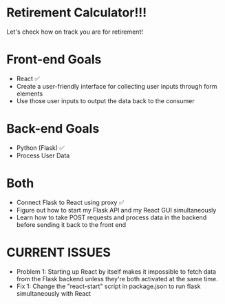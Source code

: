 # Retirement Calculator!!!
 Let's check how on track you are for retirement!

 # Front-end Goals
 - React :white_check_mark:
 - Create a user-friendly interface for collecting user inputs through form elements
 - Use those user inputs to output the data back to the consumer

 # Back-end Goals
 - Python (Flask) :white_check_mark:
 - Process User Data

 # Both
 - Connect Flask to React using proxy :white_check_mark:
 - Figure out how to start my Flask API and my React GUI simultaneously
 - Learn how to take POST requests and process data in the backend before sending it back to the front end

 # CURRENT ISSUES
 - Problem 1: Starting up React by itself makes it impossible to fetch data from the Flask backend unless they're both activated at the same time.
 - Fix 1: Change the "react-start" script in package.json to run flask simultaneously with React
